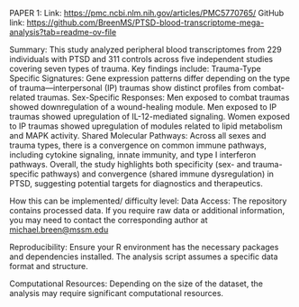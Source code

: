 PAPER 1:
Link: https://pmc.ncbi.nlm.nih.gov/articles/PMC5770765/
GitHub link: https://github.com/BreenMS/PTSD-blood-transcriptome-mega-analysis?tab=readme-ov-file

Summary: This study analyzed peripheral blood transcriptomes from 229 individuals with PTSD and 311 controls across five independent studies covering seven types of trauma. Key findings include:
Trauma-Type Specific Signatures: Gene expression patterns differ depending on the type of trauma—interpersonal (IP) traumas show distinct profiles from combat-related traumas.
Sex-Specific Responses:
Men exposed to combat traumas showed downregulation of a wound-healing module.
Men exposed to IP traumas showed upregulation of IL-12-mediated signaling.
Women exposed to IP traumas showed upregulation of modules related to lipid metabolism and MAPK activity.
Shared Molecular Pathways: Across all sexes and trauma types, there is a convergence on common immune pathways, including cytokine signaling, innate immunity, and type I interferon pathways.
Overall, the study highlights both specificity (sex- and trauma-specific pathways) and convergence (shared immune dysregulation) in PTSD, suggesting potential targets for diagnostics and therapeutics.

How this can be implemented/ difficulty level:
 Data Access: The repository contains processed data. If you require raw data or additional information, you may need to contact the corresponding author at michael.breen@mssm.edu

Reproducibility: Ensure your R environment has the necessary packages and dependencies installed. The analysis script assumes a specific data format and structure.

Computational Resources: Depending on the size of the dataset, the analysis may require significant computational resources.